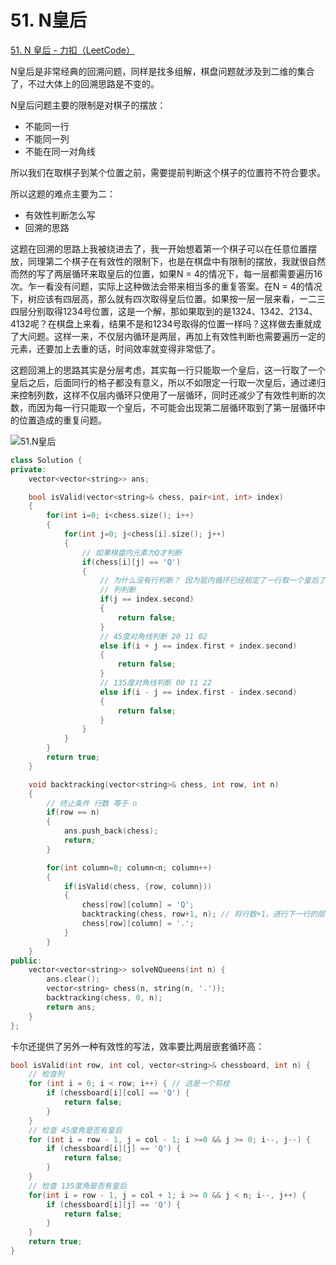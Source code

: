 # 51. N皇后

[51. N 皇后 - 力扣（LeetCode）](https://leetcode.cn/problems/n-queens/)



N皇后是非常经典的回溯问题，同样是找多组解，棋盘问题就涉及到二维的集合了，不过大体上的回溯思路是不变的。

N皇后问题主要的限制是对棋子的摆放：

- 不能同一行
- 不能同一列
- 不能在同一对角线

所以我们在取棋子到某个位置之前，需要提前判断这个棋子的位置符不符合要求。

所以这题的难点主要为二：

- 有效性判断怎么写
- 回溯的思路

这题在回溯的思路上我被绕进去了，我一开始想着第一个棋子可以在任意位置摆放，同理第二个棋子在有效性的限制下，也是在棋盘中有限制的摆放，我就很自然而然的写了两层循环来取皇后的位置，如果N = 4的情况下，每一层都需要遍历16次。乍一看没有问题，实际上这种做法会带来相当多的重复答案。在N = 4的情况下，树应该有四层高，那么就有四次取得皇后位置。如果按一层一层来看，一二三四层分别取得1234号位置，这是一个解，那如果取到的是1324、1342、2134、4132呢？在棋盘上来看，结果不是和1234号取得的位置一样吗？这样做去重就成了大问题。这样一来，不仅层内循环是两层，再加上有效性判断也需要遍历一定的元素，还要加上去重的话，时间效率就变得非常低了。

这题回溯上的思路其实是分层考虑，其实每一行只能取一个皇后，这一行取了一个皇后之后，后面同行的格子都没有意义，所以不如限定一行取一次皇后，通过递归来控制列数，这样不仅层内循环只使用了一层循环，同时还减少了有效性判断的次数，而因为每一行只能取一个皇后，不可能会出现第二层循环取到了第一层循环中的位置造成的重复问题。

![51.N皇后](https://img-blog.csdnimg.cn/20210130182532303.jpg)

```c++
class Solution {
private:
    vector<vector<string>> ans;

    bool isValid(vector<string>& chess, pair<int, int> index)
    {   
        for(int i=0; i<chess.size(); i++)
        {
            for(int j=0; j<chess[i].size(); j++)
            {
                // 如果棋盘内元素为Q才判断
                if(chess[i][j] == 'Q')
                {
                    // 为什么没有行判断？ 因为层内循环已经规定了一行取一个皇后了
                    // 列判断
                    if(j == index.second)
                    {
                        return false;
                    }
                    // 45度对角线判断 20 11 02
                    else if(i + j == index.first + index.second)
                    {
                        return false;
                    }
                    // 135度对角线判断 00 11 22
                    else if(i - j == index.first - index.second)
                    {
                        return false;
                    }
                }
            }
        }
        return true;
    }

    void backtracking(vector<string>& chess, int row, int n)
    {
        // 终止条件 行数 等于 n
        if(row == n)
        {
            ans.push_back(chess);
            return;
        }

        for(int column=0; column<n; column++)
        {
            if(isValid(chess, {row, column}))
            {
                chess[row][column] = 'Q';
                backtracking(chess, row+1, n); // 将行数+1，进行下一行的层内循环
                chess[row][column] = '.';
            }
        }
    }
public:
    vector<vector<string>> solveNQueens(int n) {
        ans.clear();
        vector<string> chess(n, string(n, '.'));
        backtracking(chess, 0, n);
        return ans;
    }
};
```

卡尔还提供了另外一种有效性的写法，效率要比两层嵌套循环高：

```c++
bool isValid(int row, int col, vector<string>& chessboard, int n) {
    // 检查列
    for (int i = 0; i < row; i++) { // 这是一个剪枝
        if (chessboard[i][col] == 'Q') {
            return false;
        }
    }
    // 检查 45度角是否有皇后
    for (int i = row - 1, j = col - 1; i >=0 && j >= 0; i--, j--) {
        if (chessboard[i][j] == 'Q') {
            return false;
        }
    }
    // 检查 135度角是否有皇后
    for(int i = row - 1, j = col + 1; i >= 0 && j < n; i--, j++) {
        if (chessboard[i][j] == 'Q') {
            return false;
        }
    }
    return true;
}
```

